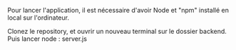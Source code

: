 Pour lancer l'application, il est nécessaire d'avoir Node et "npm" installé en local sur l'ordinateur.

Clonez le repository, et ouvrir un nouveau terminal sur le dossier backend.
Puis lancer node : server.js
